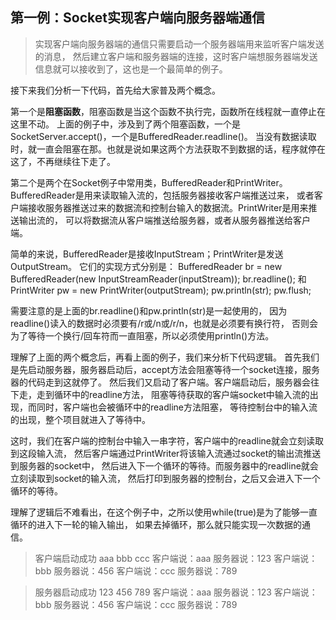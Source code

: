 ## 第一例：Socket实现客户端向服务器端通信

> 实现客户端向服务器端的通信只需要启动一个服务器端用来监听客户端发送的消息，
> 然后建立客户端和服务器端的连接，这时客户端想服务器端发送信息就可以接收到了，这也是一个最简单的例子。

接下来我们分析一下代码，首先给大家普及两个概念。

第一个是**阻塞函数**，阻塞函数是当这个函数不执行完，函数所在线程就一直停止在这里不动。
上面的例子中，涉及到了两个阻塞函数，一个是SocketServer.accept()，一个是BufferedReader.readline()。
当没有数据读取时，就一直会阻塞在那。也就是说如果这两个方法获取不到数据的话，程序就停在这了，不再继续往下走了。

第二个是两个在Socket例子中常用类，BufferedReader和PrintWriter。
BufferedReader是用来读取输入流的，包括服务器接收客户端推送过来，
或者客户端接收服务器推送过来的数据流和控制台输入的数据流。PrintWriter是用来推送输出流的，
可以将数据流从客户端推送给服务器，或者从服务器推送给客户端。

简单的来说，BufferedReader是接收InputStream；PrintWriter是发送OutputStream。
它们的实现方式分别是：
BufferedReader br = new BufferedReader(new InputStreamReader(inputStream));
br.readline(); 和
PrintWriter pw = new PrintWriter(outputStream);
pw.println(str);
pw.flush;

需要注意的是上面的br.readline()和pw.println(str)是一起使用的，
因为readline()读入的数据时必须要有/r或/n或/r/n，也就是必须要有换行符，
否则会为了等待一个换行/回车符而一直阻塞，所以必须使用println()方法。

理解了上面的两个概念后，再看上面的例子，我们来分析下代码逻辑。
首先我们是先启动服务器，服务器启动后，accept方法会阻塞等待一个socket连接，服务器的代码走到这就停了。
然后我们又启动了客户端。客户端启动后，服务器会往下走，走到循环中的readline方法，
阻塞等待获取的客户端socket中输入流的出现，而同时，客户端也会被循环中的readline方法阻塞，
等待控制台中的输入流的出现，整个项目就进入了等待中。

这时，我们在客户端的控制台中输入一串字符，客户端中的readline就会立刻读取到这段输入流，
然后客户端通过PrintWriter将该输入流通过socket的输出流推送到服务器的socket中，
然后进入下一个循环的等待。而服务器中的readline就会立刻读取到socket的输入流，
然后打印到服务器的控制台，之后又会进入下一个循环的等待。

理解了逻辑后不难看出，在这个例子中，之所以使用while(true)是为了能够一直循环的进入下一轮的输入输出，
如果去掉循环，那么就只能实现一次数据的通信。

> 客户端启动成功
> aaa
> bbb
> ccc
> 客户端说：aaa
> 服务器说：123
> 客户端说：bbb
> 服务器说：456
> 客户端说：ccc
> 服务器说：789

> 服务器启动成功
> 123
> 456
> 789
> 客户端说：aaa
> 服务器说：123
> 客户端说：bbb
> 服务器说：456
> 客户端说：ccc
> 服务器说：789

